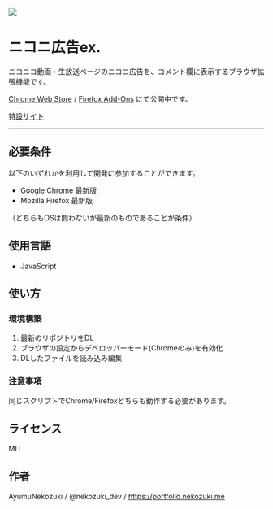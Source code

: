 ![](https://nekozuki.me/makes/nicoad-ex/http_images/logo_header.png)

# ニコニ広告ex.

ニコニコ動画・生放送ページのニコニ広告を、コメント欄に表示するブラウザ拡張機能です。

[Chrome Web Store](https://chrome.google.com/webstore/detail/%E3%83%8B%E3%82%B3%E3%83%8B%E5%BA%83%E5%91%8Aex/lfmmnpoacjifgojmhkegmhngbfhdjlmb) / [Firefox Add-Ons](https://addons.mozilla.org/ja/firefox/addon/nicoad-ex/) にて公開中です。

[特設サイト](https://nekozuki.me/makes/nicoad-ex/)

---

## 必要条件
以下のいずれかを利用して開発に参加することができます。
- Google Chrome 最新版
- Mozilla Firefox 最新版

（どちらもOSは問わないが最新のものであることが条件）

## 使用言語
- JavaScript

## 使い方
### 環境構築
1. 最新のリポジトリをDL
2. ブラウザの設定からデベロッパーモード(Chromeのみ)を有効化
3. DLしたファイルを読み込み編集

### 注意事項
同じスクリプトでChrome/Firefoxどちらも動作する必要があります。

## ライセンス
MIT

## 作者
AyumuNekozuki / @nekozuki_dev / https://portfolio.nekozuki.me
